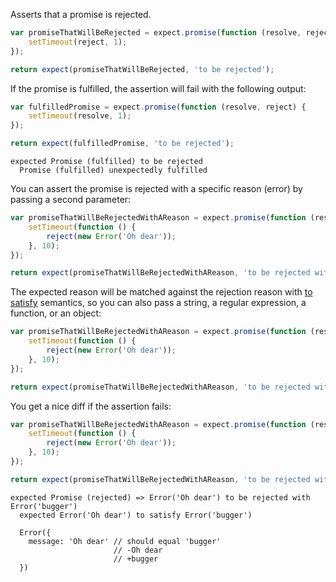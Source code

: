Asserts that a promise is rejected.

```javascript
var promiseThatWillBeRejected = expect.promise(function (resolve, reject) {
    setTimeout(reject, 1);
});

return expect(promiseThatWillBeRejected, 'to be rejected');
```

If the promise is fulfilled, the assertion will fail with the following output:

```javascript
var fulfilledPromise = expect.promise(function (resolve, reject) {
    setTimeout(resolve, 1);
});

return expect(fulfilledPromise, 'to be rejected');
```

```output
expected Promise (fulfilled) to be rejected
  Promise (fulfilled) unexpectedly fulfilled
```

You can assert the promise is rejected with a specific reason (error) by
passing a second parameter:

```javascript
var promiseThatWillBeRejectedWithAReason = expect.promise(function (resolve, reject) {
    setTimeout(function () {
        reject(new Error('Oh dear'));
    }, 10);
});

return expect(promiseThatWillBeRejectedWithAReason, 'to be rejected with', new Error('Oh dear'));
```

The expected reason will be matched against the rejection reason with
[to satisfy](/assertions/any/to-satisfy/) semantics, so you can also pass a string,
a regular expression, a function, or an object:


```javascript
var promiseThatWillBeRejectedWithAReason = expect.promise(function (resolve, reject) {
    setTimeout(function () {
        reject(new Error('Oh dear'));
    }, 10);
});

return expect(promiseThatWillBeRejectedWithAReason, 'to be rejected with', /dear/);
```

You get a nice diff if the assertion fails:

```javascript
var promiseThatWillBeRejectedWithAReason = expect.promise(function (resolve, reject) {
    setTimeout(function () {
        reject(new Error('Oh dear'));
    }, 10);
});

return expect(promiseThatWillBeRejectedWithAReason, 'to be rejected with', new Error('bugger'));
```

```output
expected Promise (rejected) => Error('Oh dear') to be rejected with Error('bugger')
  expected Error('Oh dear') to satisfy Error('bugger')

  Error({
    message: 'Oh dear' // should equal 'bugger'
                       // -Oh dear
                       // +bugger
  })
```
